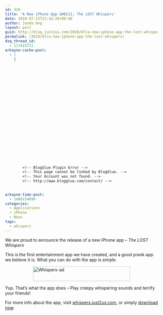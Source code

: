 ```yaml
---
id: 416
title: 'A New iPhone App &#8211; The LOST Whispers'
date: 2010-07-13T22:16:28+00:00
author: Junda Ong
layout: post
guid: http://blog.just2us.com/2010/07/a-new-iphone-app-the-lost-whispers/
permalink: /2010/07/a-new-iphone-app-the-lost-whispers/
dsq_thread_id:
  - 117415731
arkayne-cache-post:
  - |
    |
        
        
        
        
        
        
        
        
        
        
        
        
        
        
        
        
        
        
        
        
        
        
        
        <!-- BlogGlue Plugin Error -->
        <!-- This page cannot be linked by BlogGlue. -->
        <!-- Your Account was not found. -->
        <!-- http://www.blogglue.com/contact/ -->
        
        
arkayne-time-post:
  - 1400154699
categories:
  - Applications
  - iPhone
  - News
tags:
  - whispers
---
```

We are proud to announce the release of a new iPhone app – _The LOST Whispers_

This is the first entertainment app we have created, and a good prank app we believe it is. What you can do with the app is simple.

<a href="http://whispers.just2us.com" onclick="__gaTracker('send', 'event', 'outbound-article', 'http://whispers.just2us.com', '');"><img title="Whispers-ad" style="border-right: 0px; border-top: 0px; display: block; float: none; margin-left: auto; border-left: 0px; margin-right: auto; border-bottom: 0px" height="48" alt="Whispers-ad" src="http://blog.just2us.com/wp-content/uploads/2010/07/Whispersad1.png" width="320" border="0" /></a>

Yup. That’s what the app does – Play creepy whispering sounds and terrify your friends!

For more info about the app, visit <a href="http://whispers.just2us.com" onclick="__gaTracker('send', 'event', 'outbound-article', 'http://whispers.just2us.com', 'whispers.just2us.com');">whispers.just2us.com</a>, or simply <a href="http://itunes.apple.com/app/the-lost-whispers/id377713072?mt=8" onclick="__gaTracker('send', 'event', 'outbound-article', 'http://itunes.apple.com/app/the-lost-whispers/id377713072?mt=8', 'download now');">download now</a>.

<div style="font-size:0px;height:0px;line-height:0px;margin:0;padding:0;clear:both">
</div>